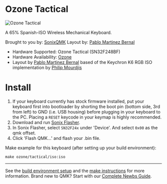 # Ozone Tactical

![Ozone Tactical](https://www.ozonegaming.com/uploads/PRODUCTS/tactical/fotos/ozone_tactical_1.jpg)

A 65% Spanish-ISO Wireless Mechanical Keyboard.

Brought to you by: [SonixQMK](https://github.com/SonixQMK/qmk_firmware)
Layout by: [Pablo Martinez Bernal](https://github.com/elpekenin)

* Hardware Supported: Ozone Tactical (SN32F248BF)
* Hardware Availability: [Ozone](https://www.ozonegaming.com/es/product/tactical)
* Layout by [Pablo Martinez Bernal](https://github.com/elpekenin) based of the Keychron K6 RGB ISO implementation by [Philip Mourdjis](https://github.com/PhilipMourdjis)

# Install
1. If your keyboard currently has stock firmware installed, put your keyboard first into bootloader by shorting the boot pin (bottom side, 3rd from left) to GND (i.e. USB housing) before plugging in your keyboard to the PC. Placing a `RESET` keycode in your keymap is highly recommended.
1. Download and run [Sonix Flasher](https://github.com/SonixQMK/sonix-flasher/releases/tag/v0.2.1).
1. In Sonix Flasher, select `SN32F24x` under 'Device'. And select `0x00` as the qmk offset.
1. Click 'Flash QMK...' and flash your .bin file. 


Make example for this keyboard (after setting up your build environment):

    make ozone/tactical/iso:iso

* * *

See the [build environment setup](https://docs.qmk.fm/#/getting_started_build_tools) and the [make instructions](https://docs.qmk.fm/#/getting_started_make_guide) for more information. Brand new to QMK? Start with our [Complete Newbs Guide](https://docs.qmk.fm/#/newbs).